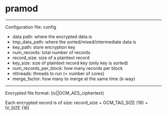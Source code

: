 # pramod

------------------------------
Configuration file: config
+ data path: 			where the encrypted data is
+ tmp_data_path: 		where the sorted/mixed/intermediate data is
+ key_path:			store encryption key
+ num_records: 			total number of records
+ record_size: 			size of a plaintext record
+ key_size: 			size of plaintext record key (only key is sorted) 
+ num_records_per_block:	how many records per block
+ nthreads:			threads to run (= number of cores)
+ merge_factor:			how many to merge at the same time (k-way)


----------------------------
Encrypted file format:
	(iv||GCM_AES_ciphertext)

Each encrypted record is of size:
	record_size + GCM_TAG_SIZE (16) + IV_SIZE (16)




   

